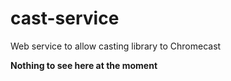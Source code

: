 # cast-service

Web service to allow casting library to Chromecast

**Nothing to see here at the moment**
